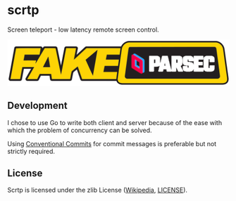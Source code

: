# scrtp

Screen teleport - low latency remote screen control.

![fake parsec logo](/img/fake_parsec_logo.png)

## Development

I chose to use Go to write both client and server because of the ease with which
the problem of concurrency can be solved.

Using [Conventional Commits](https://www.conventionalcommits.org) for commit
messages is preferable but not strictly required.

## License

Scrtp is licensed under the zlib License
([Wikipedia](https://en.wikipedia.org/wiki/Zlib_License), [LICENSE](/LICENSE)).
